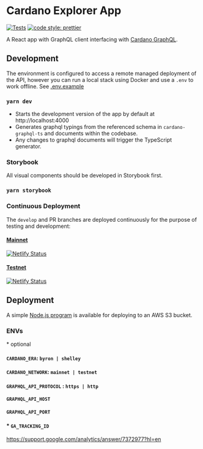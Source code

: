 Cardano Explorer App
====================
[![Tests](https://github.com/input-output-hk/cardano-explorer-app/workflows/Tests/badge.svg)](https://github.com/input-output-hk/cardano-explorer-app/actions?query=workflow%3ATests)
[![code style: prettier](https://img.shields.io/badge/code_style-prettier-ff69b4.svg?style=flat-square)](https://github.com/prettier/prettier)

A React app with GraphQL client interfacing with [Cardano GraphQL](https://github.com/input-output-hk/cardano-graphql).

## Development
The environment is configured to access a remote managed deployment of the API, 
however you can run a local stack using Docker and use a `.env` to work offline. 
See [.env.example](.env.example)

### `yarn dev`
- Starts the development version of the app by default at http://localhost:4000
- Generates graphql typings from the referenced schema in `cardano-graphql-ts` and documents within the codebase.
- Any changes to graphql documents will trigger the TypeScript generator.

###  Storybook

All visual components should be developed in Storybook first.

### `yarn storybook`

### Continuous Deployment
The `develop` and PR branches are deployed continuously for the purpose of testing and development:
#### [Mainnet](https://cardano-explorer-mainnet.netlify.app)
[![Netlify Status](https://api.netlify.com/api/v1/badges/09492acb-61fd-4745-8b0e-60c8886f60d1/deploy-status)](https://app.netlify.com/sites/cardano-explorer-mainnet/deploys)
#### [Testnet](https://cardano-explorer-testnet.netlify.app)
[![Netlify Status](https://api.netlify.com/api/v1/badges/16628b5d-b1f2-429b-a707-bbdec0564fe9/deploy-status)](https://app.netlify.com/sites/cardano-explorer-testnet/deploys)

## Deployment
A simple [Node.js program](deploy/index.js) is available for deploying to an AWS S3 bucket.

### ENVs
\* optional
#### `CARDANO_ERA`: `byron | shelley`
#### `CARDANO_NETWORK`: `mainnet | testnet`
#### `GRAPHQL_API_PROTOCOL` : `https | http`
#### `GRAPHQL_API_HOST`
#### `GRAPHQL_API_PORT`
#### * `GA_TRACKING_ID`
https://support.google.com/analytics/answer/7372977?hl=en
